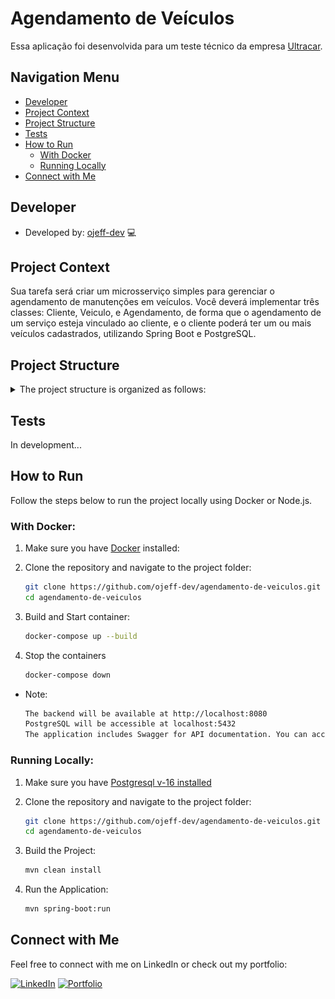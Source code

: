 # Agendamento de Veículos

Essa aplicação foi desenvolvida para um teste técnico da empresa [Ultracar](https://www.ultracar.com.br/).

## Navigation Menu

- [Developer](#developer)
- [Project Context](#project-context)
- [Project Structure](#project-structure)
- [Tests](#tests)
- [How to Run](#how-to-run)
  - [With Docker](#with-docker)
  - [Running Locally](#running-locally)
- [Connect with Me](#connect-with-me)

## Developer

- Developed by: [ojeff-dev](https://www.linkedin.com/in/ojefferson/) 💻

## Project Context

Sua tarefa será criar um microsserviço simples para gerenciar o agendamento de manutenções em veículos. Você deverá
implementar três classes: Cliente, Veiculo, e Agendamento, de forma que o agendamento de um serviço esteja vinculado ao
cliente, e o cliente poderá ter um ou mais veículos cadastrados, utilizando Spring Boot e PostgreSQL.

## Project Structure

<details>
  <summary>The project structure is organized as follows:</summary>
  
  ![estrutura do projeto](agendamento-veiculos.png)
  
</details>

## Tests

In development...

## How to Run

Follow the steps below to run the project locally using Docker or Node.js.

### With Docker:

1. Make sure you have [Docker](https://www.docker.com/) installed:

2. Clone the repository and navigate to the project folder:
   ```bash
   git clone https://github.com/ojeff-dev/agendamento-de-veiculos.git
   cd agendamento-de-veiculos

3. Build and Start container:
   ```bash
   docker-compose up --build

4. Stop the containers
   ```bash
   docker-compose down

- Note:
  ```bash
  The backend will be available at http://localhost:8080
  PostgreSQL will be accessible at localhost:5432
  The application includes Swagger for API documentation. You can access it at http://localhost:8080/swagger-ui.html (in development...)

### Running Locally:

1. Make sure you have [Postgresql v-16 installed](https://www.postgresql.org/download/)

2. Clone the repository and navigate to the project folder:
   ```bash
   git clone https://github.com/ojeff-dev/agendamento-de-veiculos.git
   cd agendamento-de-veiculos

3. Build the Project:
   ```bash
   mvn clean install

4. Run the Application:
   ```bash
   mvn spring-boot:run

## Connect with Me

Feel free to connect with me on LinkedIn or check out my portfolio:

[![LinkedIn](https://img.shields.io/badge/-LinkedIn-%230077B5?style=for-the-badge&logo=linkedin&logoColor=white)](https://www.linkedin.com/in/ojefferson/) [![Portfolio](https://img.shields.io/badge/Portfolio-255E63?style=for-the-badge&logo=About.me&logoColor=white)](https://ojeff.com/)
